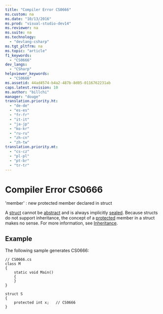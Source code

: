 ```yaml
---
title: "Compiler Error CS0666"
ms.custom: na
ms.date: "10/13/2016"
ms.prod: "visual-studio-dev14"
ms.reviewer: na
ms.suite: na
ms.technology: 
  - "devlang-csharp"
ms.tgt_pltfrm: na
ms.topic: "article"
f1_keywords: 
  - "CS0666"
dev_langs: 
  - "CSharp"
helpviewer_keywords: 
  - "CS0666"
ms.assetid: 44ad4574-b4a2-487b-8d05-0116762231ab
caps.latest.revision: 10
ms.author: "billchi"
manager: "douge"
translation.priority.ht: 
  - "de-de"
  - "es-es"
  - "fr-fr"
  - "it-it"
  - "ja-jp"
  - "ko-kr"
  - "ru-ru"
  - "zh-cn"
  - "zh-tw"
translation.priority.mt: 
  - "cs-cz"
  - "pl-pl"
  - "pt-br"
  - "tr-tr"
---
```

# Compiler Error CS0666
'member' : new protected member declared in struct  
  
 A [struct](../Topic/struct%20\(C%23%20Reference\).md) cannot be [abstract](../Topic/abstract%20\(C%23%20Reference\).md) and is always implicitly [sealed](../Topic/sealed%20\(C%23%20Reference\).md). Because structs do not support inheritance, the concept of a [protected](../Topic/protected%20\(C%23%20Reference\).md) member in a struct makes no sense. For more information, see [Inheritance](../Topic/Inheritance%20\(C%23%20Programming%20Guide\).md).  
  
## Example  
 The following sample generates CS0666:  
  
```  
// CS0666.cs  
class M  
{  
    static void Main()  
    {  
    }  
}  
  
struct S  
{  
    protected int x;   // CS0666  
}  
```